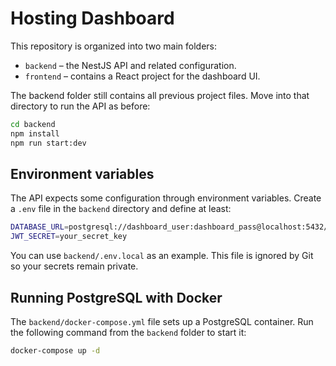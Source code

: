 # Hosting Dashboard

This repository is organized into two main folders:

- `backend` – the NestJS API and related configuration.
- `frontend` – contains a React project for the dashboard UI.

The backend folder still contains all previous project files. Move into that directory to run the API as before:

```bash
cd backend
npm install
npm run start:dev
```

## Environment variables

The API expects some configuration through environment variables. Create a `.env` file in the `backend` directory and define at least:

```bash
DATABASE_URL=postgresql://dashboard_user:dashboard_pass@localhost:5432/dashboard_db
JWT_SECRET=your_secret_key
```

You can use `backend/.env.local` as an example. This file is ignored by Git so your secrets remain private.

## Running PostgreSQL with Docker

The `backend/docker-compose.yml` file sets up a PostgreSQL container. Run the following command from the `backend` folder to start it:

```bash
docker-compose up -d
```

